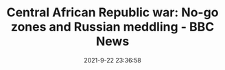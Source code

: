 ---
"title": "Central African Republic war: No-go zones and Russian meddling - BBC News"
"date": "2021-9-22 23:36:58"
"feed_name": "GOOGLENEWSMINING"
"feed_website": "https://news.google.com/search?q=mining%2Bincident&hl=en-US&gl=US&ceid=US:en"
"feed_rss": "https://news.google.com/rss/search?q=mining%2Bincident&hl=en-US&gl=US&ceid=US:en"
"link": "https://www.bbc.com/news/world-africa-58641124"
"file": "_posts/2021-1-1-2b506a7703c17e6229eb026a4696111e92587728.md"
"accident": "0"
"drilling": "0"
"dead": "0"
"injured": "0"
"where": "unknown site"
"place": "unknown place"
---